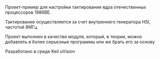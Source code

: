 Проект-пример для настройки тактирования ядра отечественных процессоров 1986BE.

Тактирование осуществляется за счет внутреннего генератора HSI, частотой 8МГц.

Проект выполнен в качестве модуля, который, в теории, можно добавлять в более серьезные программы или же брать его за основу

Разработано в среде Keil uVision
